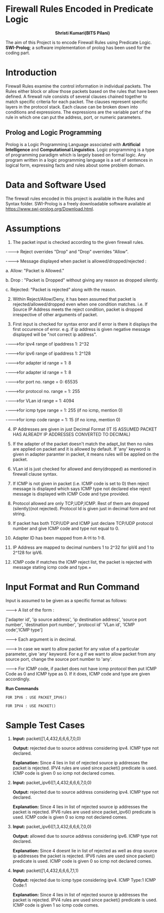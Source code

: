 # Firewall Rules Encoded in Predicate Logic
<p align="center"> <b>Shristi Kumari(BITS Pilani)</b> </p>

The aim of this Project is to encode Firewall Rules using Predicate Logic. **SWI-Prolog**; a software implementation of prolog has been used for the coding part.

# Introduction

Firewall Rules examine the control information in individual packets. The Rules either block or allow those packets based on the rules that have been defined. A firewall rule consists of several clauses chained together to match specific criteria for each packet. The clauses represent specific layers in the protocol stack. Each clause can be broken down into conditions and expressions. The expressions are the variable part of the rule in which one can put the address, port, or numeric parameters.


## Prolog and Logic Programming

Prolog is a Logic Programming Language associated with **Artificial Intelligence** and **Computational Linguistics**. Logic programming is a type of programming paradigm which is largely based on formal logic. Any program written in a logic programming language is a set of sentences in logical form, expressing facts and rules about some problem domain.

# Data and Software Used

The firewall rules encoded in this project is available in the Rules and Syntax folder. 
SWI-Prolog is a freely downloadable software available at https://www.swi-prolog.org/Download.html.

# Assumptions

1. The packet input is checked according to the given firewall rules.

----> Reject overrides "Drop" and "Drop" overrides "Allow".

----> Message displayed when packet is allowed/dropped/rejected :

   a. Allow: "Packet is Allowed."
   
   b. Drop : "Packet is Dropped" without giving any reason as dropped silently.
    
   c. Rejected: "Packet is rejected" along with the reason.

2. Within Reject/Allow/Deny, it has been assumed that packet is rejected/allowed/dropped even when one condition matches.
	i.e. If Source IP Address meets the reject condition, packet is dropped irrespective of other arguments of packet.

3. First input is checked for syntax error and if error is there it displays the first occurence of error.
 e.g. if ip address is given negative message displayed will be "not correct ip address".
 
---->for ipv4 range of ipaddress 1: 2^32

---->for ipv6 range of ipaddress 1: 2^128

---->for adapter id range = 1: 8

---->for adapter id range = 1: 8

---->for port no. range = 0: 65535

---->for protocol no. range = 1: 255

---->for VLan id range = 1: 4094

---->for icmp type range = 1: 255 (if no icmp, mention 0)

---->for icmp code range = 1: 15  (if no icmp, mention 0)

4. IP Addresses are given in just Decimal Format (IT IS ASSUMED PACKET HAS ALREADY IP ADDRESSES CONVERTED TO DECIMAL)

5. If the adapter of the packet doesn't match the adapt_list then no rules are applied on packet and it is allowed by default. If 'any' keyword is given in adapter paramter in packet, it means rules will be applied on the packet.  

6. VLan id is just checked for allowed and deny(dropped) as mentioned in firewall clause syntax.

7. If ICMP is not given in packet (i.e. ICMP code is set to 0) then reject message is displayed which says ICMP type not declared else reject message is displayed with ICMP Code and type provided.

8. Protocol allowed are only TCP,UDP,ICMP. Rest of them are dropped (silently)(not rejected). Protocol Id is given just in decimal form and not string.

9. If packet has both TCP/UDP and ICMP just declare TCP/UDP protocol number and give ICMP code and type not equal to 0.

10. Adapter ID has been mapped from A-H to 1-8.

11. IP Address are mapped to decimal numbers 1 to 2^32 for ipV4 and 1 to 2^128 for ipV6.

12. ICMP code if matches the ICMP reject list, the packet is rejected with message stating icmp code and type.+

# Input Format and Run Command
Input is assumed to be given as a specific format as follows:
  
---> A list of the form : 

['adapter id', 'ip source address', 'ip destination address', 'source port number', 'destination port number', 'protocol id' 'VLan id', 'ICMP code','ICMP type']
  
---> Each argument is in decimal.

---> In case we want to allow packet for any value of a particular parameter, give 'any' keyword. For e.g  if we want to allow packet from any source port, change the source port number to 'any'.
       
---> For ICMP code, if packet does not have icmp protocol then put ICMP Code as 0 and ICMP type as 0. If it does, ICMP code and type are given accordingly.

**Run Commands** 

```FOR IPV6 : USE PACKET_IPV6()```

```FOR IPV4 : USE PACKET()```



# Sample Test Cases

1. **Input:** packet([1,4,432,6,6,6,7,0,0)

   **Output:** rejected due to source address considering ipv4. ICMP type not declared.

   **Explanation:** Since 4 lies in list of rejected source ip addresses the packet is rejected. IPV4 rules are used since  packet() predicate is used. 
ICMP code is given 0 so icmp not declared comes.


2. **Input:** packet_ipv6([1,4,432,6,6,6,7,0,0)

   **Output:** rejected due to source address considering ipv4. ICMP type not declared.

   **Explanation:** Since 4 lies in list of rejected source ip addresses the packet is rejected. IPV6 rules are used since  packet_ipv6() predicate is used. 
ICMP code is given 0 so icmp not declared comes.


3. **Input:** packet_ipv6([1,3,432,6,6,6,7,0,0)

   **Output:** allowed due to source address considering ipv6. ICMP type not declared.

   **Explanation:** Since 4 doesnt lie in list of rejected as well as drop source ip addresses the packet is rejected. IPV6 rules are used since  packet() predicate is used. 
ICMP code is given 0 so icmp not declared comes.


4. **Input:** packet([1,4,432,6,6,6,7,1,1)

   **Output:** rejected due to icmp type considering ipv4. ICMP Type:1 ICMP Code:1

   **Explanation:** Since 4 lies in list of rejected source ip addresses the packet is rejected. IPV4 rules are used since  packet() predicate is used. 
ICMP code is given 1 so icmp code comes.


